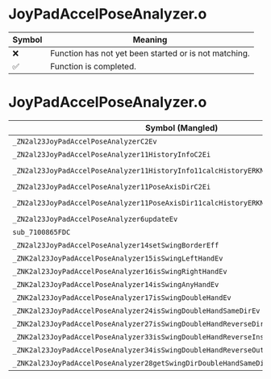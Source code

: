 # JoyPadAccelPoseAnalyzer.o
| Symbol | Meaning 
| ------------- | ------------- 
| :x: | Function has not yet been started or is not matching. 
| :white_check_mark: | Function is completed. 


# JoyPadAccelPoseAnalyzer.o
| Symbol (Mangled) | Symbol (Demangled) | Decompiled? |
| ------------- |  ------------- | ------------- |
| `_ZN2al23JoyPadAccelPoseAnalyzerC2Ev` | `al::JoyPadAccelPoseAnalyzer::JoyPadAccelPoseAnalyzer(void)` | :white_check_mark: |
| `_ZN2al23JoyPadAccelPoseAnalyzer11HistoryInfoC2Ei` | `al::JoyPadAccelPoseAnalyzer::HistoryInfo::HistoryInfo(int)` | :white_check_mark: |
| `_ZN2al23JoyPadAccelPoseAnalyzer11HistoryInfo11calcHistoryERKN4sead7Vector3IfEES6_f` | `al::JoyPadAccelPoseAnalyzer::HistoryInfo::calcHistory(sead::Vector3<float> const&,sead::Vector3<float> const&,float)` | :white_check_mark: |
| `_ZN2al23JoyPadAccelPoseAnalyzer11PoseAxisDirC2Ei` | `al::JoyPadAccelPoseAnalyzer::PoseAxisDir::PoseAxisDir(int)` | :white_check_mark: |
| `_ZN2al23JoyPadAccelPoseAnalyzer11PoseAxisDir11calcHistoryERKN4sead7Vector3IfEES6_` | `al::JoyPadAccelPoseAnalyzer::PoseAxisDir::calcHistory(sead::Vector3<float> const&,sead::Vector3<float> const&)` | :white_check_mark: |
| `_ZN2al23JoyPadAccelPoseAnalyzer6updateEv` | `al::JoyPadAccelPoseAnalyzer::update(void)` | :white_check_mark: |
| `sub_7100865FDC` | `` | :white_check_mark: |
| `_ZN2al23JoyPadAccelPoseAnalyzer14setSwingBorderEff` | `al::JoyPadAccelPoseAnalyzer::setSwingBorder(float,float)` | :white_check_mark: |
| `_ZNK2al23JoyPadAccelPoseAnalyzer15isSwingLeftHandEv` | `al::JoyPadAccelPoseAnalyzer::isSwingLeftHand(void)const` | :white_check_mark: |
| `_ZNK2al23JoyPadAccelPoseAnalyzer16isSwingRightHandEv` | `al::JoyPadAccelPoseAnalyzer::isSwingRightHand(void)const` | :white_check_mark: |
| `_ZNK2al23JoyPadAccelPoseAnalyzer14isSwingAnyHandEv` | `al::JoyPadAccelPoseAnalyzer::isSwingAnyHand(void)const` | :white_check_mark: |
| `_ZNK2al23JoyPadAccelPoseAnalyzer17isSwingDoubleHandEv` | `al::JoyPadAccelPoseAnalyzer::isSwingDoubleHand(void)const` | :white_check_mark: |
| `_ZNK2al23JoyPadAccelPoseAnalyzer24isSwingDoubleHandSameDirEv` | `al::JoyPadAccelPoseAnalyzer::isSwingDoubleHandSameDir(void)const` | :white_check_mark: |
| `_ZNK2al23JoyPadAccelPoseAnalyzer27isSwingDoubleHandReverseDirEv` | `al::JoyPadAccelPoseAnalyzer::isSwingDoubleHandReverseDir(void)const` | :white_check_mark: |
| `_ZNK2al23JoyPadAccelPoseAnalyzer33isSwingDoubleHandReverseInsideDirEv` | `al::JoyPadAccelPoseAnalyzer::isSwingDoubleHandReverseInsideDir(void)const` | :white_check_mark: |
| `_ZNK2al23JoyPadAccelPoseAnalyzer34isSwingDoubleHandReverseOutsideDirEv` | `al::JoyPadAccelPoseAnalyzer::isSwingDoubleHandReverseOutsideDir(void)const` | :white_check_mark: |
| `_ZNK2al23JoyPadAccelPoseAnalyzer28getSwingDirDoubleHandSameDirEv` | `al::JoyPadAccelPoseAnalyzer::getSwingDirDoubleHandSameDir(void)const` | :white_check_mark: |
